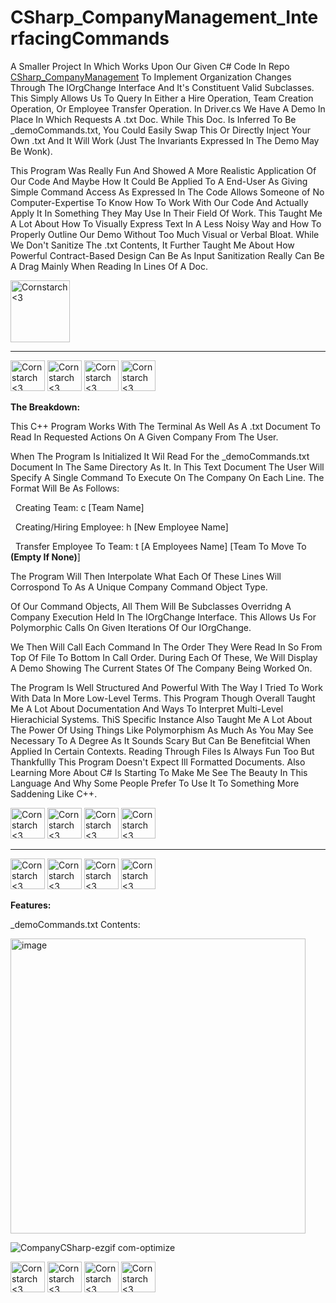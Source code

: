 # CSharp_CompanyManagement_InterfacingCommands
A Smaller Project In Which Works Upon Our Given C# Code In Repo <a href="https://github.com/Kingerthanu/CSharp_CompanyManagement">CSharp_CompanyManagement</a> To Implement Organization Changes Through The IOrgChange Interface And It's Constituent Valid Subclasses. This Simply Allows Us To Query In Either
a Hire Operation, Team Creation Operation, Or Employee Transfer Operation. In Driver.cs We Have A Demo In Place In Which Requests A .txt Doc. While This Doc. Is Inferred To Be _demoCommands.txt, You Could Easily Swap This Or Directly Inject
Your Own .txt And It Will Work (Just The Invariants Expressed In The Demo May Be Wonk).

This Program Was Really Fun And Showed A More Realistic Application Of Our Code And Maybe How It Could Be Applied To A End-User As Giving Simple Command Access As Expressed In The Code Allows Someone of No Computer-Expertise To Know How To
Work With Our Code And Actually Apply It In Something They May Use In Their Field Of Work. This Taught Me A Lot About How To Visually Express Text In A Less Noisy Way and How To Properly Outline Our Demo Without Too Much Visual or Verbal Bloat.
While We Don't Sanitize The .txt Contents, It Further Taught Me About How Powerful Contract-Based Design Can Be As Input Sanitization Really Can Be A Drag Mainly When Reading In Lines Of A Doc.

<img src="https://github.com/Kingerthanu/CSharp_CompanyManagement_InterfacingCommands/assets/76754592/6331c185-f57e-4847-a897-c08f056a38ae" alt="Cornstarch <3" width="95" height="99">




----------------------------------------------

<img src="https://github.com/Kingerthanu/CSharp_CompanyManagement_InterfacingCommands/assets/76754592/4f7628dc-063d-47eb-aa67-6a5b76e375a9" alt="Cornstarch <3" width="55" height="49"> <img src="https://github.com/Kingerthanu/CSharp_CompanyManagement_InterfacingCommands/assets/76754592/4f7628dc-063d-47eb-aa67-6a5b76e375a9" alt="Cornstarch <3" width="55" height="49"> <img src="https://github.com/Kingerthanu/CSharp_CompanyManagement_InterfacingCommands/assets/76754592/4f7628dc-063d-47eb-aa67-6a5b76e375a9" alt="Cornstarch <3" width="55" height="49"> <img src="https://github.com/Kingerthanu/CSharp_CompanyManagement_InterfacingCommands/assets/76754592/4f7628dc-063d-47eb-aa67-6a5b76e375a9" alt="Cornstarch <3" width="55" height="49">
 

**The Breakdown:**

 This C++ Program Works With The Terminal As Well As A .txt Document To Read In Requested Actions On A Given Company From The User.

 When The Program Is Initialized It Wil Read For the _demoCommands.txt Document In The Same Directory As It. In This Text Document The User Will Specify A Single Command To Execute On The Company On Each Line. The Format Will Be As Follows:

 &nbsp; Creating Team: c [Team Name]

 &nbsp; Creating/Hiring Employee: h [New Employee Name]

 &nbsp; Transfer Employee To Team: t [A Employees Name] [Team To Move To **(Empty If None)**]


 The Program Will Then Interpolate What Each Of These Lines Will Corrospond To As A Unique Company Command Object Type.

 Of Our Command Objects, All Them Will Be Subclasses Overridng A Company Execution Held In The IOrgChange Interface. This Allows Us For Polymorphic Calls On Given Iterations Of Our IOrgChange.

 We Then Will Call Each Command In The Order They Were Read In So From Top Of File To Bottom In Call Order. During Each Of These, We Will Display A Demo Showing The Current States Of The Company Being Worked On. 

 The Program Is Well Structured And Powerful With The Way I Tried To Work With Data In More Low-Level Terms. This Program Though Overall Taught Me A Lot About Documentation And Ways To Interpret Multi-Level Hierachicial Systems. ThiS Specific Instance Also Taught Me A Lot About The Power Of Using Things Like Polymorphism As Much As You May See Necessary To A Degree As It Sounds Scary But Can Be Benefitcial When Applied In Certain Contexts. Reading Through Files Is Always Fun Too But Thankfullly This Program Doesn't Expect Ill Formatted Documents. Also Learning More About C# Is Starting To Make Me See The Beauty In This Language And Why Some People Prefer To Use It To Something More Saddening Like C++.

<img src="https://github.com/Kingerthanu/CSharp_CompanyManagement_InterfacingCommands/assets/76754592/23449854-a58d-4a73-99dd-72fc6a7c8b3e" alt="Cornstarch <3" width="55" height="49"> <img src="https://github.com/Kingerthanu/CSharp_CompanyManagement_InterfacingCommands/assets/76754592/23449854-a58d-4a73-99dd-72fc6a7c8b3e" alt="Cornstarch <3" width="55" height="49"> <img src="https://github.com/Kingerthanu/CSharp_CompanyManagement_InterfacingCommands/assets/76754592/23449854-a58d-4a73-99dd-72fc6a7c8b3e" alt="Cornstarch <3" width="55" height="49"> <img src="https://github.com/Kingerthanu/CSharp_CompanyManagement_InterfacingCommands/assets/76754592/23449854-a58d-4a73-99dd-72fc6a7c8b3e" alt="Cornstarch <3" width="55" height="49">

----------------------------------------------

<img src="https://github.com/Kingerthanu/CSharp_CompanyManagement_InterfacingCommands/assets/76754592/20a0dcec-8ca1-4685-9f3a-87e8c8261150" alt="Cornstarch <3" width="55" height="49"> <img src="https://github.com/Kingerthanu/CSharp_CompanyManagement_InterfacingCommands/assets/76754592/20a0dcec-8ca1-4685-9f3a-87e8c8261150" alt="Cornstarch <3" width="55" height="49"> <img src="https://github.com/Kingerthanu/CSharp_CompanyManagement_InterfacingCommands/assets/76754592/20a0dcec-8ca1-4685-9f3a-87e8c8261150" alt="Cornstarch <3" width="55" height="49"> <img src="https://github.com/Kingerthanu/CSharp_CompanyManagement_InterfacingCommands/assets/76754592/20a0dcec-8ca1-4685-9f3a-87e8c8261150" alt="Cornstarch <3" width="55" height="49">

**Features:**

_demoCommands.txt Contents:

<img width="472" alt="image" src="https://github.com/Kingerthanu/CSharp_CompanyManagement_InterfacingCommands/assets/76754592/65a1072a-d112-463c-9291-719e02761734">
<br>

![CompanyCSharp-ezgif com-optimize](https://github.com/Kingerthanu/CSharp_CompanyManagement_InterfacingCommands/assets/76754592/f6d582eb-a9a5-4838-b976-0bd9cb1d6ec8)

<img src="https://github.com/Kingerthanu/CSharp_CompanyManagement_InterfacingCommands/assets/76754592/88611206-daee-422a-ac3b-b394f54603b7" alt="Cornstarch <3" width="55" height="49"> <img src="https://github.com/Kingerthanu/CSharp_CompanyManagement_InterfacingCommands/assets/76754592/88611206-daee-422a-ac3b-b394f54603b7" alt="Cornstarch <3" width="55" height="49"> <img src="https://github.com/Kingerthanu/CSharp_CompanyManagement_InterfacingCommands/assets/76754592/88611206-daee-422a-ac3b-b394f54603b7" alt="Cornstarch <3" width="55" height="49"> <img src="https://github.com/Kingerthanu/CSharp_CompanyManagement_InterfacingCommands/assets/76754592/88611206-daee-422a-ac3b-b394f54603b7" alt="Cornstarch <3" width="55" height="49">


